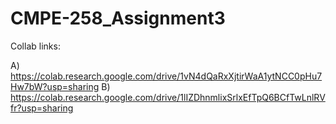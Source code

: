 # CMPE-258_Assignment3 

Collab links:

A) https://colab.research.google.com/drive/1vN4dQaRxXjtirWaA1ytNCC0pHu7Hw7bW?usp=sharing
B) https://colab.research.google.com/drive/1lIZDhnmlixSrlxEfTpQ6BCfTwLnlRVfr?usp=sharing
